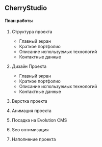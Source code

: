 ## CherryStudio

#### План работы

1. Структура проекта

   - Главный экран
   - Краткое портфолио
   - Описание используемых технологий
   - Контактные данные

2. Дизайн Проекта

   - Главный экран
   - Краткое портфолио
   - Описание используемых технологий
   - Контактные данные

3. Верстка проекта
4. Анимация проекта
5. Посадка на Evolution CMS
6. Seo оптимизация
7. Наполнение проекта
